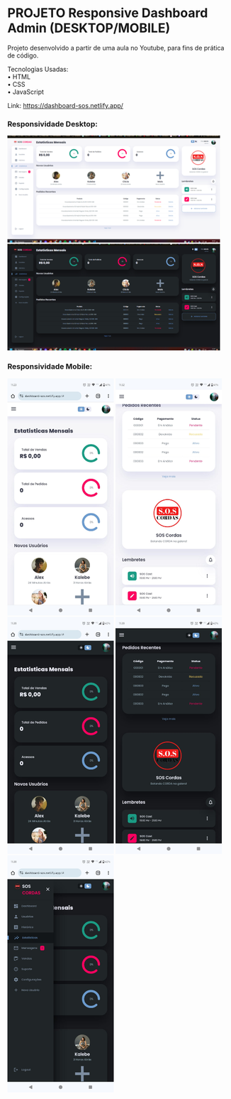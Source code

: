 # PROJETO Responsive Dashboard Admin (DESKTOP/MOBILE)

Projeto desenvolvido a partir de uma aula no Youtube, para fins de prática de código.

Tecnologias Usadas: <br>
• HTML <br>
• CSS <br>
• JavaScript

Link: https://dashboard-sos.netlify.app/

### Responsividade Desktop:
<img src="images/responsividade/responsividade-desktop.png" width="480px">
<img src="images/responsividade/responsividade-desktop-darkmode.png" width="480px">

### Responsividade Mobile:
<img src="images/responsividade/mobile_1_lightmode.jpg" width="240px">
<img src="images/responsividade/mobile_2_lightmode.jpg" width="240px"><br>
<img src="images/responsividade/mobile_1_darkmode.jpg" width="240px">
<img src="images/responsividade/mobile_2_darkmode.jpg" width="240px"><br>
<img src="images/responsividade/mobile_3_darkmode.jpg" width="240px">